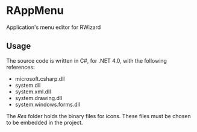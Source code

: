 RAppMenu
========

Application's menu editor for RWizard

Usage
-----

The source code is written in C#, for .NET 4.0, with the following references:


- microsoft.csharp.dll
- system.dll
- system.xml.dll
- system.drawing.dll
- system.windows.forms.dll


The *Res* folder holds the binary files for icons. These files must be chosen to be embedded in the project.
